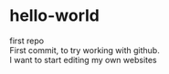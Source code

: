 # hello-world
first repo  
First commit, to try working with github.  
I want to start editing my own websites

